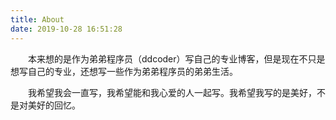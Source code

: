```yaml
---
title: About
date: 2019-10-28 16:51:28
---
```



&emsp;&emsp;本来想的是作为弟弟程序员（ddcoder）写自己的专业博客，但是现在不只是想写自己的专业，还想写一些作为弟弟程序员的弟弟生活。

&emsp;&emsp;我希望我会一直写，我希望能和我心爱的人一起写。我希望我写的是美好，不是对美好的回忆。

